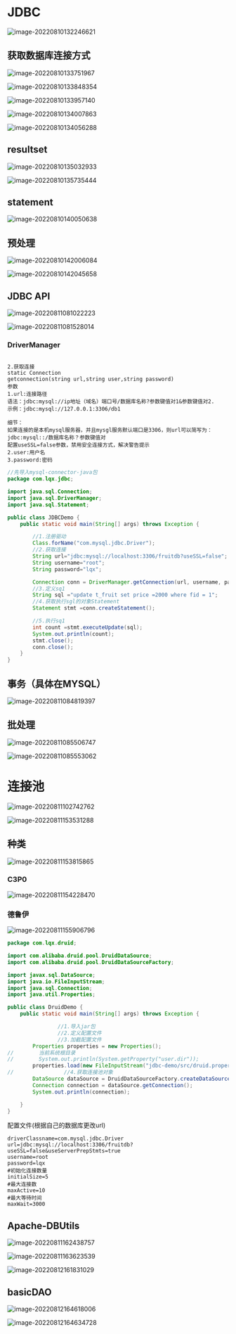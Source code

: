# JDBC

![image-20220810132246621](JDBC连接池.assets/image-20220810132246621.png)

## 获取数据库连接方式

![image-20220810133751967](JDBC连接池.assets/image-20220810133751967.png)

![image-20220810133848354](JDBC连接池.assets/image-20220810133848354.png)

![image-20220810133957140](JDBC连接池.assets/image-20220810133957140.png)

![image-20220810134007863](JDBC连接池.assets/image-20220810134007863.png)

![image-20220810134056288](JDBC连接池.assets/image-20220810134056288.png)

## resultset

![image-20220810135032933](JDBC连接池.assets/image-20220810135032933.png)

![image-20220810135735444](JDBC连接池.assets/image-20220810135735444.png)

## statement

![image-20220810140050638](JDBC连接池.assets/image-20220810140050638.png)

## 预处理

![image-20220810142006084](JDBC连接池.assets/image-20220810142006084.png)

![image-20220810142045658](JDBC连接池.assets/image-20220810142045658.png)

## JDBC API

![image-20220811081022223](JDBC连接池.assets/image-20220811081022223.png)

![image-20220811081528014](JDBC连接池.assets/image-20220811081528014.png)

### DriverManager

```text

2.获取连接
static Connection
getconnection(string url,string user,string password)
参数
1.url:连接路径
语法：jdbc:mysql://ip地址（域名）端口号/数据库名称?参数键值对1&参数键值对2.
示例：jdbc:mysql://127.0.0.1:3306/db1

细节：
如果连接的是本机mysql服务器，并且mysgl服务默认端口是3306，则url可以简写为：jdbc:mysql::/数据库名称？参数键值对
配置useSSL=false参数，禁用安全连接方式，解决警告提示
2.user:用户名
3.password:密码
```

```java
//先导入mysql-connector-java包
package com.lqx.jdbc;

import java.sql.Connection;
import java.sql.DriverManager;
import java.sql.Statement;

public class JDBCDemo {
    public static void main(String[] args) throws Exception {

        //1.注册驱动
        Class.forName("com.mysql.jdbc.Driver");
        //2.获取连接
        String url="jdbc:mysql://localhost:3306/fruitdb?useSSL=false";
        String username="root";
        String password="lqx";

        Connection conn = DriverManager.getConnection(url, username, password);
        //3.定义sq1
        String sql ="update t_fruit set price =2000 where fid = 1";
        //4.获取执行sgl的对象Statement
        Statement stmt =conn.createStatement();

        //5.执行sq1
        int count =stmt.executeUpdate(sql);
        System.out.println(count);
        stmt.close();
        conn.close();
    }
}

```



## 事务（具体在MYSQL）

![image-20220811084819397](JDBC连接池.assets/image-20220811084819397.png)

## 批处理

![image-20220811085506747](JDBC连接池.assets/image-20220811085506747.png)

![image-20220811085553062](JDBC连接池.assets/image-20220811085553062.png)

# 连接池

![image-20220811102742762](JDBC连接池.assets/image-20220811102742762.png)

![image-20220811153531288](JDBC连接池.assets/image-20220811153531288.png)

## 种类

![image-20220811153815865](JDBC连接池.assets/image-20220811153815865.png)

### C3P0

![image-20220811154228470](JDBC连接池.assets/image-20220811154228470.png)

### 德鲁伊

![image-20220811155906796](JDBC连接池.assets/image-20220811155906796.png)

```java
package com.lqx.druid;

import com.alibaba.druid.pool.DruidDataSource;
import com.alibaba.druid.pool.DruidDataSourceFactory;

import javax.sql.DataSource;
import java.io.FileInputStream;
import java.sql.Connection;
import java.util.Properties;

public class DruidDemo {
    public static void main(String[] args) throws Exception {

                //1.导入jar包
                //2.定义配置文件
                //3.加截配置文件
        Properties properties = new Properties();
//        当前系统根目录
//        System.out.println(System.getProperty("user.dir"));
        properties.load(new FileInputStream("jdbc-demo/src/druid.properties"));
//                //4.获取连接池对象
        DataSource dataSource = DruidDataSourceFactory.createDataSource(properties);
        Connection connection = dataSource.getConnection();
        System.out.println(connection);

    }
}

```

配置文件(根据自己的数据库更改url)

```properties
driverClassname=com.mysql.jdbc.Driver
url=jdbc:mysql://localhost:3306/fruitdb?useSSL=false&useServerPrepStmts=true
username=root
password=lqx
#初始化连接数量
initialSize=5
#最大连接数
maxActive=10
#最大等待时间
maxWait=3000
```



## Apache-DBUtils

![image-20220811162438757](JDBC连接池.assets/image-20220811162438757.png)

![image-20220811163623539](JDBC连接池.assets/image-20220811163623539.png)

![image-20220812161831029](JDBC连接池.assets/image-20220812161831029.png)

## basicDAO

![image-20220812164618006](JDBC连接池.assets/image-20220812164618006.png)

![image-20220812164634728](JDBC连接池.assets/image-20220812164634728.png)